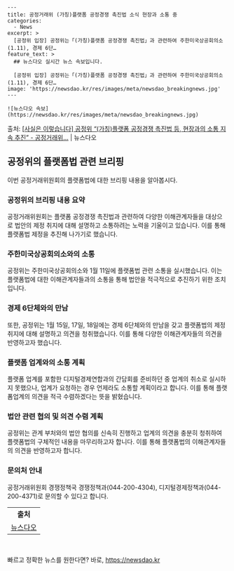     ---
    title: 공정거래위 (가칭)플랫폼 공정경쟁 촉진법 소식 현장과 소통 중
    categories:
      - News
    excerpt: >
      [공정위 입장] 공정위는「(가칭)플랫폼 공정경쟁 촉진법」과 관련하여 주한미국상공회의소(1.11), 경제 6단…
    feature_text: >
      ## 뉴스다오 실시간 뉴스 속보입니다.
    
      [공정위 입장] 공정위는「(가칭)플랫폼 공정경쟁 촉진법」과 관련하여 주한미국상공회의소(1.11), 경제 6단…
    image: 'https://newsdao.kr/res/images/meta/newsdao_breakingnews.jpg'
    ---
    
    ![뉴스다오 속보](https://newsdao.kr/res/images/meta/newsdao_breakingnews.jpg)

<p>출처: <a href="https://newsdao.kr/3058" rel="dofollow">[사실은 이렇습니다] 공정위 “(가칭)플랫폼 공정경쟁 촉진법 등, 현장과의 소통 지속 추진”  - 공정거래위…</a> | 뉴스다오</p>

<h2 data-ke-size="size26">공정위의 플랫폼법 관련 브리핑</h2>
이번 공정거래위원회의 플랫폼법에 대한 브리핑 내용을 알아봅시다.

<h3>공정위의 브리핑 내용 요약</h3>
<p data-ke-size="size16">공정거래위원회는 플랫폼 공정경쟁 촉진법과 관련하여 다양한 이해관계자들을 대상으로 법안의 제정 취지에 대해 설명하고 소통하려는 노력을 기울이고 있습니다. 이를 통해 플랫폼법 제정을 추진해 나가기로 했습니다.</p>

<h3>주한미국상공회의소와의 소통</h3>
<p data-ke-size="size16">공정위는 주한미국상공회의소와 1월 11일에 플랫폼법 관련 소통을 실시했습니다. 이는 플랫폼법에 대한 이해관계자들과의 소통을 통해 법안을 적극적으로 추진하기 위한 조치입니다.</p>

<h3>경제 6단체와의 만남</h3>
<p data-ke-size="size16">또한, 공정위는 1월 15일, 17일, 18일에는 경제 6단체와의 만남을 갖고 플랫폼법의 제정 취지에 대해 설명하고 의견을 청취했습니다. 이를 통해 다양한 이해관계자들의 의견을 반영하고자 했습니다.</p>

<h3>플랫폼 업계와의 소통 계획</h3>
<p data-ke-size="size16">플랫폼 업계를 포함한 디지털경제연합과의 간담회를 준비하던 중 업계의 취소로 실시하지 못했으나, 업계가 요청하는 경우 언제라도 소통할 계획이라고 합니다. 이를 통해 플랫폼업계의 의견을 적극 수렴하겠다는 뜻을 밝혔습니다.</p>

<h3>법안 관련 협의 및 의견 수렴 계획</h3>
<p data-ke-size="size16">공정위는 관계 부처와의 법안 협의를 신속히 진행하고 업계의 의견을 충분히 청취하여 플랫폼법의 구체적인 내용을 마무리하고자 합니다. 이를 통해 플랫폼법의 이해관계자들의 의견을 반영하고자 합니다.</p>

<h3>문의처 안내</h3>
<p data-ke-size="size16">공정거래위원회 경쟁정책국 경쟁정책과(044-200-4304), 디지털경제정책과(044-200-4371)로 문의할 수 있다고 합니다.</p>

<table>
	<tr>
		<td style="text-align: center; height: 17px;"><b>출처</b></td>
	</tr>
	<tr>
		<td style="text-align: center; height: 17px;"><a href="https://newsdao.kr/3058">뉴스다오</a></td>
	</tr>
</table>
<p data-ke-size="size16">&nbsp;</p> 

빠르고 정확한 뉴스를 원한다면? 바로, <a href="https://newsdao.kr" rel="dofollow">https://newsdao.kr</a>


    
